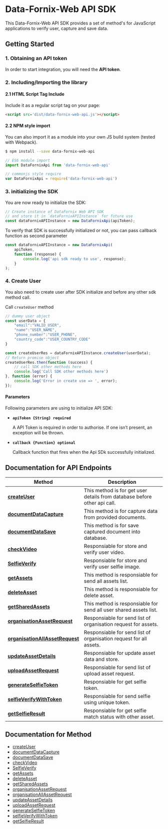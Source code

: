 # Data-Fornix-Web API SDK

This Data-Fornix-Web API SDK provides a set of method's for JavaScript applications to verify user, capture and save data. 

## Getting Started

### 1. Obtaining an API token

In order to start integration, you will need the **API token**.

### 2. Including/Importing the library

#### 2.1 HTML Script Tag Include

Include it as a regular script tag on your page:

```html
<script src='dist/data-fornix-web-api.js'></script>
```

#### 2.2 NPM style import

You can also import it as a module into your own JS build system (tested with Webpack).


```sh
$ npm install --save data-fornix-web-api
```

```js
// ES6 module import
import DataFornixApi from 'data-fornix-web-api'

// commonjs style require
var DataFornixApi = require('data-fornix-web-api')
```

### 3. initializing the SDK

You are now ready to initialize the SDK:

```js
// Create instance of DataFornix Web API SDK
// and store it in `dataFornixAPIInstance` for future use
const dataFornixAPIInstance = new DataFornixApi(apiToken);
```

To verify that SDK is successfully initialized or not, you can pass callback function as second parameter

```js
const dataFornixAPIInstance = new DataFornixApi(
    apiToken,
    function (response) {
        console.log('api sdk ready to use', response);
    }
);
```

### 4. Create User

You also need to create user after SDK initialize and before any other sdk method call.

Call `createUser` method

```js
// dummy user object
const userData = {
    "email":"VALID_USER",
    "name":"USER_NAME",
    "phone_number":"USER_PHONE",
    "country_code":"USER_COUNTRY_CODE"
}

const createUserRes = dataFornixAPIInstance.createUser(userData);
// Return promise object
createUserRes.then(function (success) {
    // call SDK other methods here
    console.log('Call SDK other methods here')
}, function (error) {
    console.log('Error in create use => ', error);
});
```

#### Parameters

Following parameters are using to initialize API SDK:

- **`apiToken {String} required`**

  A API Token is required in order to authorise. If one isn’t present, an exception will be thrown.

- **`callback {Function} optional`**

  Callback function that fires when the Api SDk successfully initialized.

## Documentation for API Endpoints

Method | Description
------------- | ------------- |
[**createUser**](https://github.com/anandramdeo-df/DF-ReadMes/blob/master/docs/CreateUser.md) | This method is for get user details from database before other api call.
[**documentDataCapture**](https://github.com/anandramdeo-df/DF-ReadMes/blob/master/docs/DocumentCapture.md) | This method is for capture data from provided documents.
[**documentDataSave**](https://github.com/anandramdeo-df/DF-ReadMes/blob/master/docs/DocumentSave.md) | This method is for save captured document into database.
[**checkVideo**](https://github.com/anandramdeo-df/DF-ReadMes/blob/master/docs/checkVideo.md) | Responsiable for store and verify user video.
[**SelfieVerify**](https://github.com/anandramdeo-df/DF-ReadMes/blob/master/docs/SelfieVerify.md) | Responsiable for store and verify user selfie image.
[**getAssets**](https://github.com/anandramdeo-df/DF-ReadMes/blob/master/docs/getAssets.md) | This method is responsiable for send all assets list.
[**deleteAsset**](https://github.com/anandramdeo-df/DF-ReadMes/blob/master/docs/deleteAsset.md) | This method is responsiable for delete asset.
[**getSharedAssets**](https://github.com/anandramdeo-df/DF-ReadMes/blob/master/docs/getSharedAssets.md) | This method is responsiable for send all user shared assets list.
[**organisationAssetRequest**](https://github.com/anandramdeo-df/DF-ReadMes/blob/master/docs/organisationAssetRequest.md) | Responsiable for send list of organisation request for assets.
[**organisationAllAssetRequest**](https://github.com/anandramdeo-df/DF-ReadMes/blob/master/docs/organisationAllAssetRequest.md) | Responsiable for send list of organisation request for all assets.
[**updateAssetDetails**](https://github.com/anandramdeo-df/DF-ReadMes/blob/master/docs/updateAssetDetails.md) | Responsiable for update asset data and store.
[**uploadAssetRequest**](https://github.com/anandramdeo-df/DF-ReadMes/blob/master/docs/uploadAssetRequest.md) | Responsiable for send list of upload asset request.
[**generateSelfieToken**](https://github.com/anandramdeo-df/DF-ReadMes/blob/master/docs/generateSelfieToken.md) | Responsiable for get selfie token.
[**selfieVerifyWithToken**](https://github.com/anandramdeo-df/DF-ReadMes/blob/master/docs/selfieVerifyWithToken.md) | Responsiable for send selfie using unique token.
[**getSelfieResult**](https://github.com/anandramdeo-df/DF-ReadMes/blob/master/docs/getSelfieResult.md) | Responsiable for get selfie match status with other asset.


## Documentation for Method

 - [createUser](https://github.com/anandramdeo-df/DF-ReadMes/blob/master/docs/CreateUser.md)
 - [documentDataCapture](https://github.com/anandramdeo-df/DF-ReadMes/blob/master/docs/DocumentCapture.md)
 - [documentDataSave](https://github.com/anandramdeo-df/DF-ReadMes/blob/master/docs/DocumentSave.md)
 - [checkVideo](https://github.com/anandramdeo-df/DF-ReadMes/blob/master/docs/checkVideo.md)
 - [SelfieVerify](https://github.com/anandramdeo-df/DF-ReadMes/blob/master/docs/SelfieVerify.md)
 - [getAssets](https://github.com/anandramdeo-df/DF-ReadMes/blob/master/docs/getAssets.md)
 - [deleteAsset](https://github.com/anandramdeo-df/DF-ReadMes/blob/master/docs/deleteAsset.md)
 - [getSharedAssets](https://github.com/anandramdeo-df/DF-ReadMes/blob/master/docs/getSharedAssets.md)
 - [organisationAssetRequest](https://github.com/anandramdeo-df/DF-ReadMes/blob/master/docs/organisationAssetRequest.md)
 - [organisationAllAssetRequest](https://github.com/anandramdeo-df/DF-ReadMes/blob/master/docs/organisationAllAssetRequest.md)
 - [updateAssetDetails](https://github.com/anandramdeo-df/DF-ReadMes/blob/master/docs/updateAssetDetails.md)
 - [uploadAssetRequest](https://github.com/anandramdeo-df/DF-ReadMes/blob/master/docs/uploadAssetRequest.md)
 - [generateSelfieToken](https://github.com/anandramdeo-df/DF-ReadMes/blob/master/docs/generateSelfieToken.md)
 - [selfieVerifyWithToken](https://github.com/anandramdeo-df/DF-ReadMes/blob/master/docs/selfieVerifyWithToken.md)
 - [getSelfieResult](https://github.com/anandramdeo-df/DF-ReadMes/blob/master/docs/getSelfieResult.md)